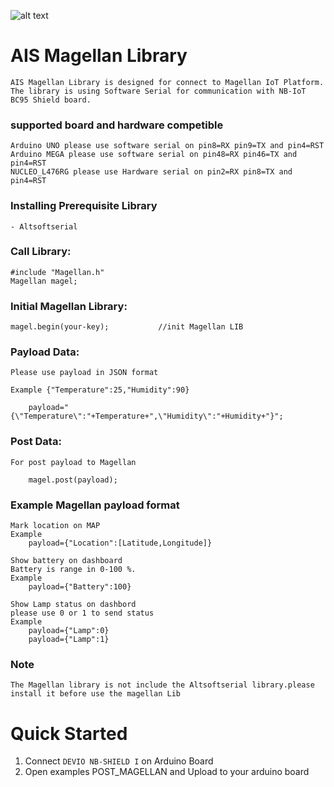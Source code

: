 ![alt text](https://www.aismagellan.io/modules/core/client/img/img_logo_B01.png "Logo Title Text 1")
# AIS Magellan Library

	AIS Magellan Library is designed for connect to Magellan IoT Platform. 
	The library is using Software Serial for communication with NB-IoT BC95 Shield board.

### supported board and hardware competible
  
  	Arduino UNO please use software serial on pin8=RX pin9=TX and pin4=RST
  	Arduino MEGA please use software serial on pin48=RX pin46=TX and pin4=RST 
  	NUCLEO_L476RG please use Hardware serial on pin2=RX pin8=TX and pin4=RST
  
### Installing Prerequisite Library
	- Altsoftserial

### Call Library:
	#include "Magellan.h"
	Magellan magel;

### Initial Magellan Library:
	magel.begin(your-key);           //init Magellan LIB

### Payload Data: 
	Please use payload in JSON format 
	
	Example {"Temperature":25,"Humidity":90}

		payload="{\"Temperature\":"+Temperature+",\"Humidity\":"+Humidity+"}";

### Post Data:
	For post payload to Magellan

		magel.post(payload);

### Example Magellan payload format
	Mark location on MAP
	Example
		payload={"Location":[Latitude,Longitude]}

	Show battery on dashboard
	Battery is range in 0-100 %.
	Example
		payload={"Battery":100}   

	Show Lamp status on dashbord
	please use 0 or 1 to send status
	Example
		payload={"Lamp":0} 
		payload={"Lamp":1}

### Note
	The Magellan library is not include the Altsoftserial library.please install it before use the magellan Lib 

# Quick Started
  1. Connect `DEVIO NB-SHIELD I` on Arduino Board
  2. Open examples POST_MAGELLAN and Upload to your arduino board
